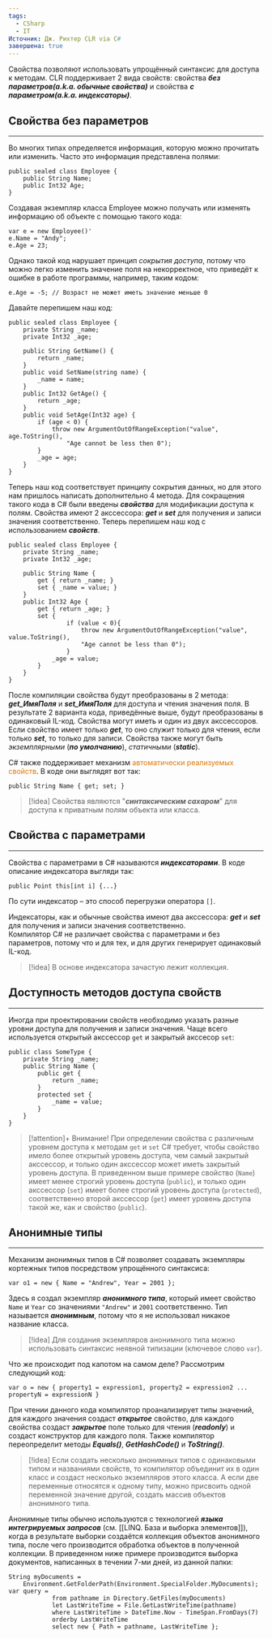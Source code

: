 ```yaml
---
tags:
  - CSharp
  - IT
Источник: Дж. Рихтер CLR via C#
завершена: true
---
```

Свойства позволяют использовать упрощённый синтаксис для доступа к методам. CLR поддерживает 2 вида свойств: свойства ***без параметров(a.k.a. обычные свойства)*** и свойства ***с параметром(a.k.a. индексаторы)***. 
## Свойства без параметров
---
Во многих типах определяется информация, которую можно прочитать или изменить. Часто это информация представлена полями:
```
public sealed class Employee {
	public String Name;
	public Int32 Age;
}
```
Создавая экземпляр класса Employee можно получать или изменять информацию об объекте с помощью такого кода:
```
var e = new Employee()'
e.Name = "Andy";
e.Age = 23;
```
Однако такой код нарушает принцип *сокрытия доступа*, потому что можно легко изменить значение поля на некорректное, что приведёт к ошибке в работе программы, например, таким кодом:
```
e.Age = -5; // Возраст не может иметь значение меньше 0
```

Давайте перепишем наш код:
```
public sealed class Employee {
	private String _name;
	private Int32 _age;
	
	public String GetName() {
		return _name;
	}
	public void SetName(string name) {
		_name = name;
	} 
	public Int32 GetAge() {
		return _age;
	}
	public void SetAge(Int32 age) {
		if (age < 0) {
			throw new ArgumentOutOfRangeException("value", age.ToString(),
				"Age cannot be less then 0");
		}
		_age = age;
	}
}
```
Теперь наш код соответствует принципу сокрытия данных, но для этого нам пришлось написать дополнительно 4 метода. Для сокращения такого кода в C# были введены ***свойства*** для модификации доступа к полям. Свойства имеют 2 акссессора: ***get*** и ***set*** для получения и записи значения соответственно. Теперь перепишем наш код с использованием ***свойств***.
```
public sealed class Employee {
	private String _name;
	private Int32 _age;
	
	public String Name {
		get { return _name; }
		set { _name = value; }
	}
	public Int32 Age {
		get { return _age; }
		set { 
				if (value < 0){
					throw new ArgumentOutOfRangeException("value", value.ToString(), 
					"Age cannot be less than 0");
				}
			_age = value;
		}
	}
}
```
После компиляции свойства будут преобразованы в 2 метода: ***get_ИмяПоля*** и ***set_ИмяПоля*** для доступа и чтения значения поля. В результате 2 варианта кода, приведённые выше, будут преобразованы в одинаковый IL-код. Свойства могут иметь и один из двух акссессоров. Если свойство имеет только ***get***, то оно служит только для чтения, если только ***set***, то только для записи. Свойства также могут быть *экземплярными* (***по умолчанию***), *статичными* (***static***). 

С# также поддерживает механизм <font color="#de7802">автоматически реализуемых свойств</font>. В коде они выглядят вот так:
```
public String Name { get; set; }
```

>[!idea]
>Свойства являются "***синтаксическим сахаром***" для доступа к приватным полям объекта или класса.
## Свойства с параметрами
---
Свойства с параметрами в C# называются ***индексаторами***. В коде описание индексатора выгляди так:
```
public Point this[int i] {...}
```
По сути индексатор – это способ перегрузки оператора `[]`. 

Индексаторы, как и обычные свойства имеют два акссессора: ***get*** и ***set*** для получения и записи значения соответственно.  
Компилятор C# не различает свойства с параметрами и без параметров, потому что и для тех, и для других генерирует одинаковый IL-код. 

>[!idea]
>В основе индексатора зачастую лежит коллекция.

## Доступность методов доступа свойств
---
Иногда при проектировании свойств необходимо указать разные уровни доступа для получения и записи значения. Чаще всего используется открытый акссессор `get` и закрытый акссесор `set`:
```
public class SomeType {
	private String _name;
	public String Name {
		public get {
			return _name;
		}
		protected set {
			_name = value;
		}
	}
}
```

>[!attention]+ Внимание!
>При определении свойства с различным уровнем доступа к методам `get` и `set` C# требует, чтобы свойство имело более открытый уровень доступа, чем самый закрытый акссессор, и только один акссессор может иметь закрытый уровень доступа. В приведенном выше примере свойство (`Name`) имеет менее строгий уровень доступа (`public`), и только один акссессор (`set`) имеет более строгий уровень доступа (`protected`), соответственно второй акссессор (`get`) имеет уровень доступа такой же, как и свойство (`public`). 

## Анонимные типы
---
Механизм анонимных типов в C# позволяет создавать экземпляры кортежных типов посредством упрощённого синтаксиса:
```
var o1 = new { Name = "Andrew", Year = 2001 };
```
Здесь я создал экземпляр ***анонимного типа***, который имеет свойство `Name` и `Year` со значениями `"Andrew"` и `2001` соответственно. Тип называется ***анонимным***, потому что я не использовал никакое название класса. 

>[!idea]
>Для создания экземпляров анонимного типа можно использовать синтаксис неявной типизации (ключевое слово `var`).

Что же происходит под капотом на самом деле? Рассмотрим следующий код:
```
var o = new { property1 = expression1, property2 = expression2 ... propertyN = expressionN }
```
При чтении данного кода компилятор проанализирует типы значений, для каждого значения создаст ***открытое*** свойство, для каждого свойства создаст ***закрытое*** поле только для чтения (***readonly***) и создаст конструктор для каждого поля. Также компилятор переопределит методы ***Equals()***, ***GetHashCode()*** и ***ToString()***. 

>[!idea]
>Если создать несколько анонимных типов с одинаковыми типом и названиями свойств, то компилятор объединит их в один класс и создаст несколько экземпляров этого класса. А если две переменные относятся к одному типу, можно присвоить одной переменной значение другой, создать массив объектов анонимного типа.
>

Анонимные типы обычно используются с технологией ***языка интегрируемых запросов*** (см. [[LINQ. База и выборка элементов]]), когда в результате выборки создаётся коллекция объектов анонимного типа, после чего производится обработка объектов в полученной коллекции. В приведенном ниже примере производится выборка документов, написанных в течении 7-ми дней, из данной папки:
```
String myDocuments = 
	Environment.GetFolderPath(Environment.SpecialFolder.MyDocuments);
var query =
			from pathname in Directory.GetFiles(myDocuments)
			let LastWriteTime = File.GetLastWriteTime(pathname)
			where LastWriteTime > DateTime.Now - TimeSpan.FromDays(7)
			orderby LastWriteTime
			select new { Path = pathname, LastWriteTime };
```

